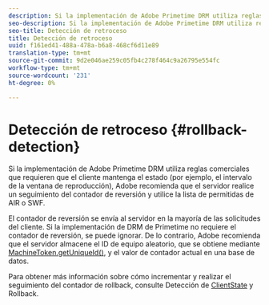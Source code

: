 ```yaml
---
description: Si la implementación de Adobe Primetime DRM utiliza reglas comerciales que requieren que el cliente mantenga el estado (por ejemplo, el intervalo de la ventana de reproducción), Adobe recomienda que el servidor realice un seguimiento del contador de reversión y utilice la lista de permitidas de AIR o SWF.
seo-description: Si la implementación de Adobe Primetime DRM utiliza reglas comerciales que requieren que el cliente mantenga el estado (por ejemplo, el intervalo de la ventana de reproducción), Adobe recomienda que el servidor realice un seguimiento del contador de reversión y utilice la lista de permitidas de AIR o SWF.
seo-title: Detección de retroceso
title: Detección de retroceso
uuid: f161ed41-488a-478a-b6a8-468cf6d11e89
translation-type: tm+mt
source-git-commit: 9d2e046ae259c05fb4c278f464c9a26795e554fc
workflow-type: tm+mt
source-wordcount: '231'
ht-degree: 0%

---
```



# Detección de retroceso {#rollback-detection}

Si la implementación de Adobe Primetime DRM utiliza reglas comerciales que requieren que el cliente mantenga el estado (por ejemplo, el intervalo de la ventana de reproducción), Adobe recomienda que el servidor realice un seguimiento del contador de reversión y utilice la lista de permitidas de AIR o SWF.

El contador de reversión se envía al servidor en la mayoría de las solicitudes del cliente. Si la implementación de DRM de Primetime no requiere el contador de reversión, se puede ignorar. De lo contrario, Adobe recomienda que el servidor almacene el ID de equipo aleatorio, que se obtiene mediante [MachineToken.getUniqueId()](https://help.adobe.com/en_US/primetime/api/drm-apis/server/javadocs-flashaccess-pro/com/adobe/flashaccess/sdk/cert/MachineId.html#getUniqueId()), y el valor de contador actual en una base de datos.

Para obtener más información sobre cómo incrementar y realizar el seguimiento del contador de rollback, consulte Detección de [ClientState](https://help.adobe.com/en_US/primetime/api/drm-apis/server/javadocs-flashaccess-pro/com/adobe/flashaccess/sdk/protocol/ClientState.html) y Rollback.